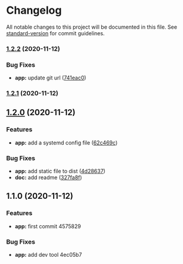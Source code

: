 # Changelog

All notable changes to this project will be documented in this file. See [standard-version](https://github.com/conventional-changelog/standard-version) for commit guidelines.

### [1.2.2](https://github.com/ltrillaud/watchtor/compare/v1.2.1...v1.2.2) (2020-11-12)


### Bug Fixes

* **app:** update git url ([741eac0](https://github.com/ltrillaud/watchtor/commit/741eac0ada498e13cb453a65e94fa9a46ecbe796))

### [1.2.1](https://github.com/ltrillaud/watchtor/compare/v1.2.0...v1.2.1) (2020-11-12)

## [1.2.0](https://github.com/ltrillaud/watchtor/compare/v1.1.0...v1.2.0) (2020-11-12)


### Features

* **app:** add a systemd config file ([62c469c](https://github.com/ltrillaud/watchtor/commit/62c469c7d2c839d50348b096def124b2d32e6f16))


### Bug Fixes

* **app:** add static file to dist ([4d28637](https://github.com/ltrillaud/watchtor/commit/4d28637b4d19e6667b1b1bd1e3e90a09c7b36f93))
* **doc:** add readme ([327fa8f](https://github.com/ltrillaud/watchtor/commit/327fa8f8e26a0701a8e657c51ace5c7621a5886e))

## 1.1.0 (2020-11-12)


### Features

* **app:** first commit 4575829


### Bug Fixes

* **app:** add dev tool 4ec05b7
